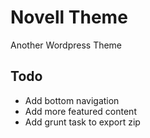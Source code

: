 Novell Theme
===========

Another Wordpress Theme

## Todo

* Add bottom navigation
* Add more featured content
* Add grunt task to export zip
